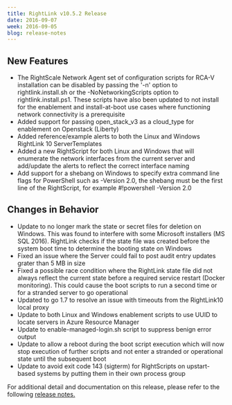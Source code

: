 ```yaml
---
title: RightLink v10.5.2 Release
date: 2016-09-07
week: 2016-09-05
blog: release-notes
---
```


## New Features
* The RightScale Network Agent set of configuration scripts for RCA-V installation can be disabled by passing the '-n' option to rightlink.install.sh or the -NoNetworkingScripts option to rightlink.install.ps1. These scripts have also been updated to not install for the enablement and install-at-boot use cases where functioning network connectivity is a prerequisite
* Added support for passing open_stack_v3 as a cloud_type for enablement on Openstack (Liberty)
* Added reference/example alerts to both the Linux and Windows RightLink 10 ServerTemplates
* Added a new RightScript for both Linux and Windows that will enumerate the network interfaces from the current server and add/update the alerts to reflect the correct interface naming
* Add support for a shebang on Windows to specify extra command line flags for PowerShell such as -Version 2.0, the shebang must be the first line of the RightScript, for example #!powershell -Version 2.0

## Changes in Behavior
* Update to no longer mark the state or secret files for deletion on Windows. This was found to interfere with some Microsoft installers (MS SQL 2016). RightLink checks if the state file was created before the system boot time to determine the booting state on Windows
* Fixed an issue where the Server could fail to post audit entry updates grater than 5 MB in size
* Fixed a possible race condition where the RightLink state file did not always reflect the current state before a required service restart (Docker monitoring). This could cause the boot scripts to run a second time or for a stranded server to go operational
* Updated to go 1.7 to resolve an issue with timeouts from the RightLink10 local proxy
* Update to both Linux and Windows enablement scripts to use UUID to locate servers in Azure Resource Manager
* Update to enable-managed-login.sh script to suppress benign error output
* Update to allow a reboot during the boot script execution which will now stop execution of further scripts and not enter a stranded or operational state until the subsequent boot
* Update to avoid exit code 143 (sigterm) for RightScripts on upstart-based systems by putting them in their own process group

For additional detail and documentation on this release, please refer to the following [release notes.](/rl10/releases/rl10_10.5.2_release.html)
